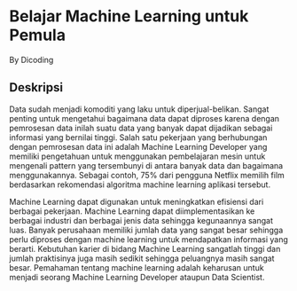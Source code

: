 # Belajar Machine Learning untuk Pemula
By Dicoding

## Deskripsi
Data sudah menjadi komoditi yang laku untuk diperjual-belikan. Sangat penting untuk mengetahui bagaimana data dapat diproses karena dengan pemrosesan data inilah suatu data yang banyak dapat dijadikan sebagai informasi yang bernilai tinggi. Salah satu pekerjaan yang berhubungan dengan pemrosesan data ini adalah Machine Learning Developer yang memiliki pengetahuan untuk menggunakan pembelajaran mesin untuk mengenali pattern yang tersembunyi di antara banyak data dan bagaimana menggunakannya. Sebagai contoh, 75% dari pengguna Netflix memilih film berdasarkan rekomendasi algoritma machine learning aplikasi tersebut.

Machine Learning dapat digunakan untuk meningkatkan efisiensi dari berbagai pekerjaan.
Machine Learning dapat diimplementasikan ke berbagai industri dan berbagai jenis data sehingga kegunaannya sangat luas.
Banyak perusahaan memiliki jumlah data yang sangat besar sehingga perlu diproses dengan machine learning untuk mendapatkan informasi yang berarti.
Kebutuhan karier di bidang Machine Learning sangatlah tinggi dan jumlah praktisinya juga masih sedikit sehingga peluangnya masih sangat besar.
Pemahaman tentang machine learning adalah keharusan untuk menjadi seorang Machine Learning Developer ataupun Data Scientist.